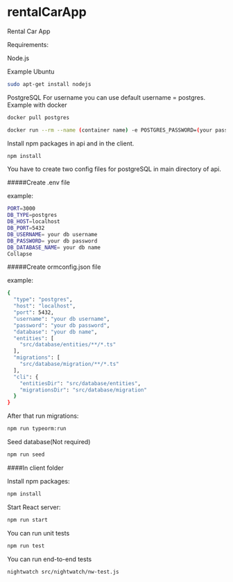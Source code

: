 # rentalCarApp
Rental Car App

Requirements:

Node.js 

Example Ubuntu

```bash
sudo apt-get install nodejs
```

PostgreSQL
For username you can use default username = postgres.
Example with docker

```bash 
docker pull postgres

docker run --rm --name (container name) -e POSTGRES_PASSWORD=(your password) -d -p 5432:5432 -v $HOME/docker/volumes/postgres:/var/lib/postgresql/data (DB name)
```


Install npm packages in api and in the client.

```bash
npm install
```

You have to create two config files for postgreSQL in main directory of api.

#####Create .env file 

example:
```bash
PORT=3000
DB_TYPE=postgres
DB_HOST=localhost
DB_PORT=5432
DB_USERNAME= your db username
DB_PASSWORD= your db password
DB_DATABASE_NAME= your db name
Collapse
```

#####Create ormconfig.json file

example:

```bash
{
  "type": "postgres",
  "host": "localhost",
  "port": 5432,
  "username": "your db username",
  "password": "your db password",
  "database": "your db name",
  "entities": [
    "src/database/entities/**/*.ts"
  ],
  "migrations": [
    "src/database/migration/**/*.ts"
  ],
  "cli": {
    "entitiesDir": "src/database/entities",
    "migrationsDir": "src/database/migration"
  }
}
```

After that run migrations:

```bash
npm run typeorm:run
```

Seed database(Not required)

```bash
npm run seed
```

####In client folder

Install npm packages:
```bash
npm install
```

Start React server:
```bash
npm run start
```

You can run unit tests
```bash
npm run test
```

You can run end-to-end tests
```bash
nightwatch src/nightwatch/nw-test.js
```